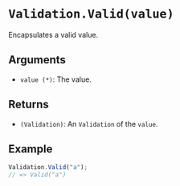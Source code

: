 # `Validation.Valid(value)`

Encapsulates a valid value.

## Arguments

* `value (*)`: The value.

## Returns

* `(Validation)`: An `Validation` of the `value`.

## Example

```javascript
Validation.Valid("a");
// => Valid("a")
```
